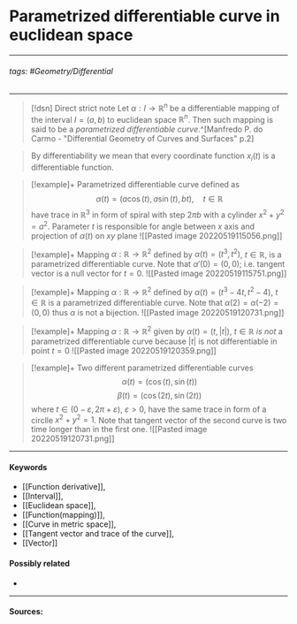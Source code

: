 # Parametrized differentiable curve in euclidean space
***
###### tags: #Geometry/Differential 
***
>[!dsn] Direct strict note
>Let $\alpha:I\to\mathbb{R}^{n}$ be a differentiable mapping of the interval $I=(a,b)$ to euclidean space $\mathbb{R}^{n}$. Then such mapping is said to be a *parametrized differentiable curve*.^[Manfredo P. do Carmo - "Differential Geometry of Curves and Surfaces" p.2]

>By differentiability we mean that every coordinate function $x_{i}(t)$ is a differentiable function.

>[!example]+
>Parametrized differentiable curve defined as $$\alpha(t)=(a\cos(t),a\sin(t),bt),\quad t\in\mathbb{R}$$ have trace in $\mathbb{R}^{3}$ in form of spiral with step $2\pi b$ with a cylinder $x^{2}+y^{2}=a^{2}$. Parameter $t$ is responsible for angle between $x$ axis and projection of $\alpha(t)$ on $xy$ plane 
>![[Pasted image 20220519115056.png]]

>[!example]+
>Mapping $\alpha:\mathbb{R}\to\mathbb{R}^{2}$ defined by $\alpha(t)=(t^{3},t^{2})$, $t\in\mathbb{R}$, is a parametrized differentiable curve. Note that $\alpha'(0)=(0,0)$; i.e. tangent vector is a null vector for $t=0$.
>![[Pasted image 20220519115751.png]]

>[!example]+
>Mapping $\alpha:\mathbb{R}\to\mathbb{R}^{2}$ defined by $\alpha(t)=(t^{3}-4t,t^{2}-4)$, $t\in\mathbb{R}$ is a parametrized differentiable curve. Note that $\alpha(2)=\alpha(-2)=(0,0)$ thus $\alpha$ is not a bijection.
>![[Pasted image 20220519120731.png]]

>[!example]+
>Mapping $\alpha:\mathbb{R}\to\mathbb{R}^{2}$ given by $\alpha(t)=(t,|t|)$, $t\in\mathbb{R}$ *is not* a parametrized differentiable curve because $|t|$ is not differentiable in point $t=0$
>![[Pasted image 20220519120359.png]]

>[!example]+
>Two different parametrized differentiable curves $$\alpha(t)=(\cos(t),\sin(t))$$$$\beta(t)=(\cos(2t),\sin(2t))$$ where $t\in(0-\varepsilon,2\pi+\varepsilon)$, $\varepsilon>0$, have the same trace in form of a circlle $x^{2}+y^{2}=1$. Note that tangent vector of the second curve is two time longer than in the first one.
>![[Pasted image 20220519120731.png]]
***
#### Keywords
- [[Function derivative]],
- [[Interval]],
- [[Euclidean space]],
- [[Function(mapping)]],
- [[Curve in metric space]],
- [[Tangent vector and trace of the curve]],
- [[Vector]]
#### Possibly related
- 
***
#### Sources: